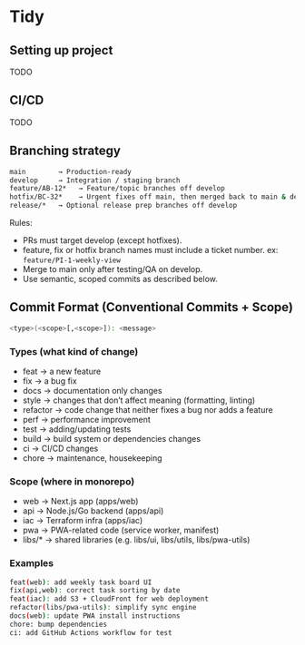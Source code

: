 # Tidy

## Setting up project

TODO

## CI/CD

TODO

## Branching strategy

```sh
main        → Production-ready
develop     → Integration / staging branch
feature/AB-12*   → Feature/topic branches off develop
hotfix/BC-32*    → Urgent fixes off main, then merged back to main & develop
release/*   → Optional release prep branches off develop
```

Rules:

- PRs must target develop (except hotfixes).
- feature, fix or hotfix branch names must include a ticket number. ex: `feature/PI-1-weekly-view`
- Merge to main only after testing/QA on develop.
- Use semantic, scoped commits as described below.

## Commit Format (Conventional Commits + Scope)

```sh
<type>(<scope>[,<scope>]): <message>
```

### Types (what kind of change)

- feat → a new feature
- fix → a bug fix
- docs → documentation only changes
- style → changes that don’t affect meaning (formatting, linting)
- refactor → code change that neither fixes a bug nor adds a feature
- perf → performance improvement
- test → adding/updating tests
- build → build system or dependencies changes
- ci → CI/CD changes
- chore → maintenance, housekeeping

### Scope (where in monorepo)

- web → Next.js app (apps/web)
- api → Node.js/Go backend (apps/api)
- iac → Terraform infra (apps/iac)
- pwa → PWA-related code (service worker, manifest)
- libs/\* → shared libraries (e.g. libs/ui, libs/utils, libs/pwa-utils)

### Examples

```sh
feat(web): add weekly task board UI
fix(api,web): correct task sorting by date
feat(iac): add S3 + CloudFront for web deployment
refactor(libs/pwa-utils): simplify sync engine
docs(web): update PWA install instructions
chore: bump dependencies
ci: add GitHub Actions workflow for test
```
